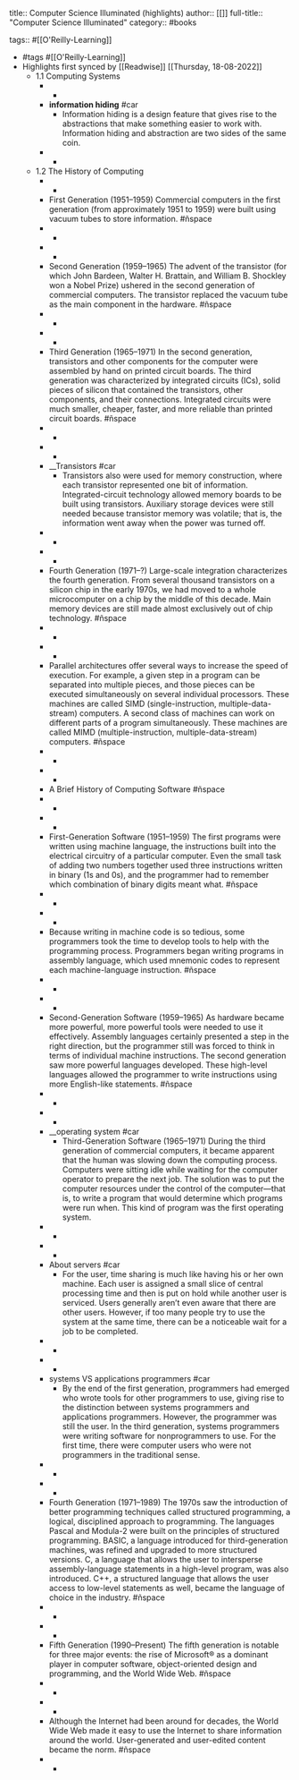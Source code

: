 title:: Computer Science Illuminated (highlights)
author:: [[]]
full-title:: "Computer Science Illuminated"
category:: #books

tags:: #[[O'Reilly-Learning]]

- #tags #[[O'Reilly-Learning]]
- Highlights first synced by [[Readwise]] [[Thursday, 18-08-2022]]
	- 1.1 Computing Systems
		- -
		- __information hiding__ #car
			- Information hiding is a design feature that gives rise to the abstractions that make something easier to work with. Information hiding and abstraction are two sides of the same coin.
		- -
	- 1.2 The History of Computing
		- -
		- First Generation (1951–1959)
		  Commercial computers in the first generation (from approximately 1951 to 1959) were built using vacuum tubes to store information. #ñspace
		- -
		- -
		- Second Generation (1959–1965)
		  The advent of the transistor (for which John Bardeen, Walter H. Brattain, and William B. Shockley won a Nobel Prize) ushered in the second generation of commercial computers. The transistor replaced the vacuum tube as the main component in the hardware. #ñspace
		- -
		- -
		- Third Generation (1965–1971)
		  In the second generation, transistors and other components for the computer were assembled by hand on printed circuit boards. The third generation was characterized by integrated circuits (ICs), solid pieces of silicon that contained the transistors, other components, and their connections. Integrated circuits were much smaller, cheaper, faster, and more reliable than printed circuit boards. #ñspace
		- -
		- -
		- __Transistors #car
			- Transistors also were used for memory construction, where each transistor represented one bit of information. Integrated-circuit technology allowed memory boards to be built using transistors. Auxiliary storage devices were still needed because transistor memory was volatile; that is, the information went away when the power was turned off.
		- -
		- -
		- Fourth Generation (1971–?)
		  Large-scale integration characterizes the fourth generation. From several thousand transistors on a silicon chip in the early 1970s, we had moved to a whole microcomputer on a chip by the middle of this decade. Main memory devices are still made almost exclusively out of chip technology. #ñspace
		- -
		- -
		- Parallel architectures offer several ways to increase the speed of execution. For example, a given step in a program can be separated into multiple pieces, and those pieces can be executed simultaneously on several individual processors. These machines are called SIMD (single-instruction, multiple-data-stream) computers. A second class of machines can work on different parts of a program simultaneously. These machines are called MIMD (multiple-instruction, multiple-data-stream) computers. #ñspace
		- -
		- -
		- A Brief History of Computing Software #ñspace
		- -
		- -
		- First-Generation Software (1951–1959)
		  The first programs were written using machine language, the instructions built into the electrical circuitry of a particular computer. Even the small task of adding two numbers together used three instructions written in binary (1s and 0s), and the programmer had to remember which combination of binary digits meant what. #ñspace
		- -
		- -
		- Because writing in machine code is so tedious, some programmers took the time to develop tools to help with the programming process. Programmers began writing programs in assembly language, which used mnemonic codes to represent each machine-language instruction. #ñspace
		- -
		- -
		- Second-Generation Software (1959–1965)
		  As hardware became more powerful, more powerful tools were needed to use it effectively. Assembly languages certainly presented a step in the right direction, but the programmer still was forced to think in terms of individual machine instructions. The second generation saw more powerful languages developed. These high-level languages allowed the programmer to write instructions using more English-like statements. #ñspace
		- -
		- -
		- __operating system #car
			- Third-Generation Software (1965–1971)
			  During the third generation of commercial computers, it became apparent that the human was slowing down the computing process. Computers were sitting idle while waiting for the computer operator to prepare the next job. The solution was to put the computer resources under the control of the computer—that is, to write a program that would determine which programs were run when. This kind of program was the first operating system.
		- -
		- -
		- About servers #car
			- For the user, time sharing is much like having his or her own machine. Each user is assigned a small slice of central processing time and then is put on hold while another user is serviced. Users generally aren’t even aware that there are other users. However, if too many people try to use the system at the same time, there can be a noticeable wait for a job to be completed.
		- -
		- -
		- systems VS applications programmers #car
			- By the end of the first generation, programmers had emerged who wrote tools for other programmers to use, giving rise to the distinction between systems programmers and applications programmers. However, the programmer was still the user. In the third generation, systems programmers were writing software for nonprogrammers to use. For the first time, there were computer users who were not programmers in the traditional sense.
		- -
		- -
		- Fourth Generation (1971–1989)
		  The 1970s saw the introduction of better programming techniques called structured programming, a logical, disciplined approach to programming. The languages Pascal and Modula-2 were built on the principles of structured programming. BASIC, a language introduced for third-generation machines, was refined and upgraded to more structured versions. C, a language that allows the user to intersperse assembly-language statements in a high-level program, was also introduced. C++, a structured language that allows the user access to low-level statements as well, became the language of choice in the industry. #ñspace
		- -
		- -
		- Fifth Generation (1990–Present)
		  The fifth generation is notable for three major events: the rise of Microsoft® as a dominant player in computer software, object-oriented design and programming, and the World Wide Web. #ñspace
		- -
		- -
		- Although the Internet had been around for decades, the World Wide Web made it easy to use the Internet to share information around the world. User-generated and user-edited content became the norm. #ñspace
		- -
